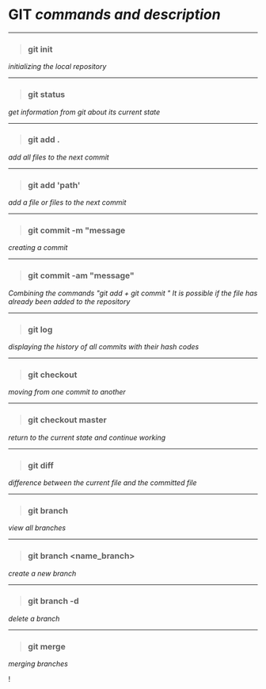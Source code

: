 # **GIT** *commands and description*
___
>### git init 
*initializing the local repository*
___
>### git status
*get information from git about its current state*
___
>### git add .
*add all files to the next commit*
___
>### git add 'path'
*add a file or files to the next commit*
___
>### git commit -m "message
*creating a commit*
___
>### git commit -am "message"
*Combining the commands "git add + git commit "
It is possible if the file has already been added to the repository*
___
>### git log
*displaying the history of all commits with their hash codes*
___
>### git checkout
*moving from one commit to another*
___
>### git checkout master
*return to the current state and continue working*
___
>### git diff 
*difference between the current file and the committed file*
___
>### git branch 
*view all branches*

___
>### git branch <name_branch>
*create a new branch*

___
>### git branch -d
*delete a branch*

___
>### git merge
*merging branches*

!
